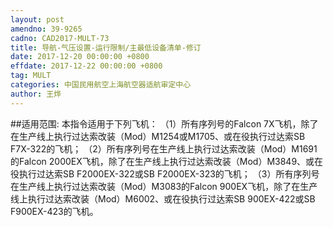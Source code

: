 ```yaml
---
layout: post
amendno: 39-9265
cadno: CAD2017-MULT-73
title: 导航-气压设置-运行限制/主最低设备清单-修订
date: 2017-12-20 00:00:00 +0800
effdate: 2017-12-22 00:00:00 +0800
tag: MULT
categories: 中国民用航空上海航空器适航审定中心
author: 王烨
---
```


##适用范围:
本指令适用于下列飞机：
（1）所有序列号的Falcon 7X飞机，除了在生产线上执行过达索改装（Mod）M1254或M1705、或在役执行过达索SB F7X-322的飞机；
（2）所有序列号在生产线上执行过达索改装（Mod）M1691的Falcon 2000EX飞机，除了在生产线上执行过达索改装（Mod）M3849、或在役执行过达索SB F2000EX-322或SB F2000EX-323的飞机；
（3）所有序列号在生产线上执行过达索改装（Mod）M3083的Falcon 900EX飞机，除了在生产线上执行过达索改装（Mod）M6002、或在役执行过达索SB 900EX-422或SB F900EX-423的飞机。


